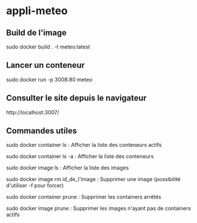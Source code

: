 # appli-meteo

## Build de l'image

sudo docker build . -t meteo:latest

## Lancer un conteneur

sudo docker run -p 3008:80 meteo

## Consulter le site depuis le navigateur

http://localhost:3007/

## Commandes utiles

sudo docker container ls : Afficher la liste des conteneurs actifs

sudo docker container ls -a : Afficher la liste des conteneurs

sudo docker image ls : Afficher la liste des images

sudo docker image rm id_de_l'image : Supprimer une image (possibilité d'utiliser -f pour forcer)

sudo docker container prune : Supprimer les containers arrêtés

sudo docker image prune : Supprimer les images n'ayant pas de containers actifs